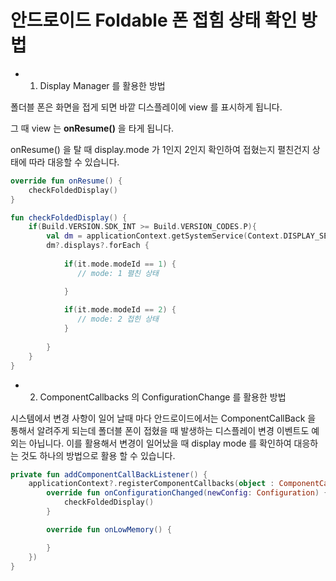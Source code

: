 # 안드로이드 Foldable 폰 접힘 상태 확인 방법

* 1. Display Manager 를 활용한 방법

폴더블 폰은 화면을 접게 되면 바깥 디스플레이에 view 를 표시하게 됩니다.

그 때 view 는 **onResume()** 을 타게 됩니다.

onResume() 을 탈 때 display.mode 가 1인지 2인지 확인하여 접혔는지 펼친건지 상태에 따라 대응할 수 있습니다.

```kotlin
override fun onResume() {
    checkFoldedDisplay()
}

fun checkFoldedDisplay() {
    if(Build.VERSION.SDK_INT >= Build.VERSION_CODES.P){
        val dm = applicationContext.getSystemService(Context.DISPLAY_SERVICE) as? DisplayManager
        dm?.displays?.forEach {
            
            if(it.mode.modeId == 1) {
               // mode: 1 펼친 상태

            }
            
            if(it.mode.modeId == 2) {
               // mode: 2 접힌 상태      
            }
           
        }
    }
}
```


* 2. ComponentCallbacks 의 ConfigurationChange 를 활용한 방법

시스템에서 변경 사항이 일어 날때 마다 안드로이드에서는 ComponentCallBack 을 통해서 알려주게 되는데
폴더블 폰이 접혔을 때 발생하는 디스플레이 변경 이벤트도 예외는 아닙니다.
이를 활용해서 변경이 일어났을 때 display mode 를 확인하여 대응하는 것도 하나의 방법으로 활용 할 수 있습니다.

```kotlin
private fun addComponentCallBackListener() {
    applicationContext?.registerComponentCallbacks(object : ComponentCallbacks
        override fun onConfigurationChanged(newConfig: Configuration) {
            checkFoldedDisplay()
        }

        override fun onLowMemory() {

        }
    })
}
```